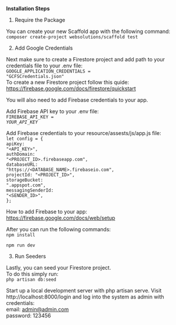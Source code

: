 <b>Installation Steps</b>

1. Require the Package

You can create your new Scaffold app with the following command:</br>
<code>composer create-project websolutions/scaffold test</code>

2. Add Google Credentials

Next make sure to create a Firestore project and add path to your credentials file to your .env file:</br>
<code>GOOGLE_APPLICATION_CREDENTIALS = "GCFSCredentials.json"</code></br>
To create a new Firestore project follow this quide: https://firebase.google.com/docs/firestore/quickstart</br>

You will also need to add Firebase credentials to your app.</br>

Add Firebase API key to your .env file:</br>
<code>FIREBASE_API_KEY = <i>YOUR_API_KEY</i></code></br>

Add Firebase credentials to your resource/assests/js/app.js file:</br>
<code>let config = {</code></br>
<code>apiKey: "<API_KEY>",</code></br>
<code>authDomain: "<PROJECT_ID>.firebaseapp.com",</code></br>
<code>databaseURL: "https://<DATABASE_NAME>.firebaseio.com",</code></br>
<code>projectId: "<PROJECT_ID>",</code></br>
<code>storageBucket: ".appspot.com",</code></br>
<code>messagingSenderId: "<SENDER_ID>",</code></br>
<code>};</code></br>

How to add Firebase to your app: https://firebase.google.com/docs/web/setup</br>

After you can run the following commands:</br>
<code>npm install</br>
npm run dev</br></code>

3. Run Seeders

Lastly, you can seed your Firestore project.</br>
To do this simply run:</br>
<code>php artisan db:seed</code>

Start up a local development server with php artisan serve. Visit http://localhost:8000/login and log into the system as admin with credentials:</br>
email: admin@admin.com</br>
password: 123456</br>

